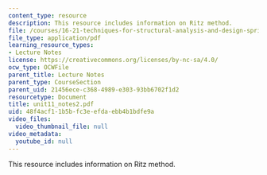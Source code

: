 ```yaml
---
content_type: resource
description: This resource includes information on Ritz method.
file: /courses/16-21-techniques-for-structural-analysis-and-design-spring-2005/48f4acf11b5bfc3eefdaebb4b1bdfe9a_unit11_notes2.pdf
file_type: application/pdf
learning_resource_types:
- Lecture Notes
license: https://creativecommons.org/licenses/by-nc-sa/4.0/
ocw_type: OCWFile
parent_title: Lecture Notes
parent_type: CourseSection
parent_uid: 21456ece-c368-4989-e303-93bb6702f1d2
resourcetype: Document
title: unit11_notes2.pdf
uid: 48f4acf1-1b5b-fc3e-efda-ebb4b1bdfe9a
video_files:
  video_thumbnail_file: null
video_metadata:
  youtube_id: null
---
```

This resource includes information on Ritz method.